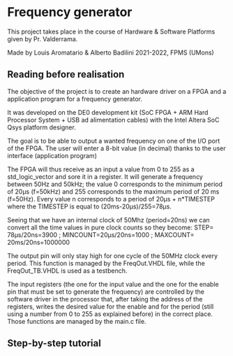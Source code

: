 # Frequency generator

This project takes place in the course of Hardware & Software Platforms given by Pr. Valderrama.

Made by Louis Aromatario & Alberto Badilini
2021-2022, FPMS (UMons)

## Reading before realisation

The objective of the project is to create an hardware driver on a FPGA and a application program for a frequency generator.

It was developed on the DE0 development kit (SoC FPGA + ARM Hard Processor System + USB ad alimentation cables) with the Intel Altera SoC Qsys platform designer.

The goal is to be able to output a wanted frequency on one of the I/O port of the FPGA. The user will enter a 8-bit value (in decimal) thanks to the user interface (application program)

The FPGA will thus receive as an input a value from 0 to 255 as a std_logic_vector and sore it in a register. It will generate a frequency between 50Hz and 50kHz; the value 0 corresponds to the minimum period of 20µs (f=50kHz) and 255 corresponds to the maximum period of 20 ms (f=50Hz). Every value n corresponds to a period of 20µs + n*TIMESTEP where the TIMESTEP is equal to (20ms-20µs)/255=78µs.

Seeing that we have an internal clock of 50Mhz (period=20ns) we can convert all the time values in pure clock counts so they become:
STEP= 78µs/20ns=3900 ;
MINCOUNT=20µs/20ns=1000 ;
MAXCOUNT= 20ms/20ns=1000000

The output pin will only stay high for one cycle of the 50MHz clock every period. This function is managed by the FreqOut.VHDL file, while the FreqOut_TB.VHDL is used as a testbench.

The input registers (the one for the input value and the one for the enable pin that must be set to generate the frequency) are controlled by the software driver in the processor that, after taking the address of the registers, writes the desired value for the enable and for the period (still using a number from 0 to 255 as explained before) in the correct place. Those functions are managed by the main.c file.

## Step-by-step tutorial



